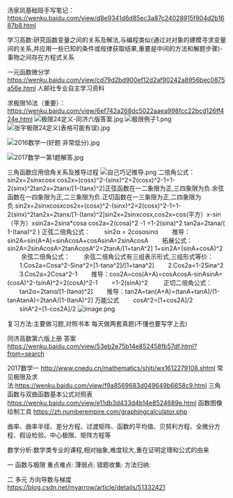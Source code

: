 汤家凤基础班手写笔记：https://wenku.baidu.com/view/d8e9341d6d85ec3a87c24028915f804d2b1687b8.html

学习高数:研究函数变量之间的关系及解法,与编程类似(通过对对象的建模寻求变量间的关系,并应用一些已知的条件或规律获取结果,重要是中间的方法和解题步骤)-事物之间存在方程式关系

一元函数微分学 https://wenku.baidu.com/view/cd79d2bd900ef12d2af90242a8956bec0875a56e.html
人邮社专业自主学习资料

求极限16法（重要）：https://wenku.baidu.com/view/6ef742a268dc5022aaea998fcc22bcd126ff424e.html
![极限24定义-同济六版答案.jpg](https://upload-images.jianshu.io/upload_images/2636843-62b9fe11c6458743.jpg?imageMogr2/auto-orient/strip%7CimageView2/2/w/1240)
![极限例子1.png](https://upload-images.jianshu.io/upload_images/2636843-680d339ff95ad047.png?imageMogr2/auto-orient/strip%7CimageView2/2/w/1240)
![张宇极限24定义(表格可能有误).jpg](https://upload-images.jianshu.io/upload_images/2636843-448c4df292c90dd2.jpg?imageMogr2/auto-orient/strip%7CimageView2/2/w/1240)

![2016数学一(好题 非常低分).jpg](https://upload-images.jianshu.io/upload_images/2636843-a445109ade823884.jpg?imageMogr2/auto-orient/strip%7CimageView2/2/w/1240)

![2017数学一第1题解答.jpg](https://upload-images.jianshu.io/upload_images/2636843-c2cfdf378fe58bf1.jpg?imageMogr2/auto-orient/strip%7CimageView2/2/w/1240)


三角函数应用倍角关系及推导过程
![自己巧记推导.png](https://upload-images.jianshu.io/upload_images/2636843-36f8ae30c36f675d.png?imageMogr2/auto-orient/strip%7CimageView2/2/w/1240)
二倍角公式：sin2x=2sinxcosx   cos2x=(cosx)^2-(sinx)^2=2(cosx)^2-1=1-2(sinx)^2tan2x=2tanx/[1-(tanx)^2]正弦函数在一二象限为正,三四象限为负.余弦函数在一四象限为正,二三象限为负.正切函数在一三象限为正,二四象限为负.sin2x=2sinxcosxcos2x=(cosx)^2-(sinx)^2=2(cosx)^2-1=1-2(sinx)^2tan2x=2tanx/[1-(tanx)^2]sin2x=2sinxcosx,cos2x=cos(平方）x-sin（平方）xsin2a=2sina*cosa cos2a=2(cosa)^2 -1 =1-2(sina)^2 tan2a=2tana/( 1-(tana)^2 )
正弦二倍角公式：
　　sin2α = 2cosαsinα 
　　推导：sin2A=sin(A+A)=sinAcosA+cosAsinA=2sinAcosA 
　　拓展公式：sin2A=2sinAcosA=2tanAcosA^2=2tanA/[1+tanA^2] 1+sin2A=(sinA+cosA)^2 
　　 
余弦二倍角公式：
　　余弦二倍角公式有三组表示形式,三组形式等价：
　　1.Cos2a=Cosa^2-Sina^2=[1-tana^2]/[1+tana^2]
　　2.Cos2a=1-2Sina^2
　　3.Cos2a=2Cosa^2-1
　　推导：cos2A=cos(A+A)=cosAcosA-sinAsinA=(cosA)^2-(sinA)^2=2(cosA)^2-1 
　　=1-2(sinA)^2 
　　 
正切二倍角公式：
　　tan2α=2tanα/[1-(tanα)^2]
　　推导：tan2A=tan(A+A)=(tanA+tanA)/(1-tanAtanA)=2tanA/[1-(tanA)^2]
万能公式
　　cosA^2=[1+cos2A]/2
　　sinA^2=[1-cos2A]/2
![image.png](https://upload-images.jianshu.io/upload_images/2636843-3157e98b26b33c06.png?imageMogr2/auto-orient/strip%7CimageView2/2/w/1240)


复习方法:主要做习题,对照书本 每天做两套真题(不懂也要写字上去)

同济高数第六版上册 答案 https://wenku.baidu.com/view/53eb2e75b14e852458fb57df.html?from=search

2017数学一 http://www.cnedu.cn/mathematics/shiti/wx1612279108.shtml
常见极限及求法:https://wenku.baidu.com/view/f9a8569683d049649b6658c9.html
三角函数与双曲函数基本公式对照表 https://wenku.baidu.com/view/e11db3d433d4b14e8524689e.html
函数图像绘制工具 https://zh.numberempire.com/graphingcalculator.php

曲率、曲率半径、差分方程、过渡矩阵、函数的平均值、贝努利方程、全微分方程、假设检验、中心极限、矩阵方程等

数学分析:数学类专业的课程,相对抽象,难度较大,重在证明定理和公式的由来

一 函数与极限
重点难点:
薄弱点:
错题收集:
方法归纳:

二 多元
方向导数与梯度 https://blog.csdn.net/myarrow/article/details/51332421

